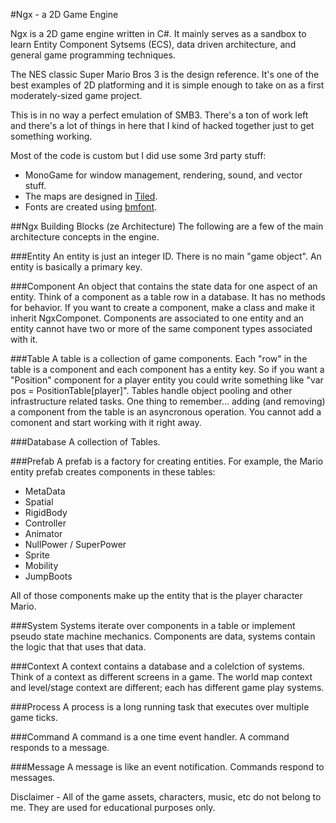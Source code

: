 #Ngx - a 2D Game Engine

Ngx is a 2D game engine written in C#. It mainly serves as a sandbox to learn Entity Component Sytsems (ECS), data driven architecture, and general game programming techniques. 

The NES classic Super Mario Bros 3 is the design reference. It's one of the best examples of 2D platforming and it is simple enough to take on as a first moderately-sized game project.

This is in no way a perfect emulation of SMB3. There's a ton of work left and there's a lot of things in here that I kind of hacked together just to get something working. 

Most of the code is custom but I did use some 3rd party stuff: 
- MonoGame for window management, rendering, sound, and vector stuff. 
- The maps are designed in [Tiled](http://www.angelcode.com/products/bmfont/). 
- Fonts are created using [bmfont](http://www.mapeditor.org/).

##Ngx Building Blocks (ze Architecture)
The following are a few of the main architecture concepts in the engine.

###Entity
An entity is just an integer ID. There is no main "game object". An entity is basically a primary key.

###Component
An object that contains the state data for one aspect of an entity. Think of a component as a table row in a database. It has no methods for behavior. If you want to create a component, make a class and make it inherit NgxComponet. Components are associated to one entity and an entity cannot have two or more of the same component types associated with it.

###Table
A table is a collection of game components. Each "row" in the table is a component and each component has a entity key. So if you want a "Position" component for a player entity you could write something like "var pos = PositionTable[player]". Tables handle object pooling and other infrastructure related tasks. One thing to remember... adding (and removing) a component from the table is an asyncronous operation. You cannot add a comonent and start working with it right away.

###Database
A collection of Tables.

###Prefab
A prefab is a factory for creating entities. For example, the Mario entity prefab creates components in these tables:
- MetaData
- Spatial
- RigidBody
- Controller
- Animator
- NullPower / SuperPower
- Sprite
- Mobility
- JumpBoots

All of those components make up the entity that is the player character Mario.

###System
Systems iterate over components in a table or implement pseudo state machine mechanics. Components are data, systems contain the logic that that uses that data.

###Context
A context contains a database and a colelction of systems. Think of a context as different screens in a game. The world map context and level/stage context are different; each has different game play systems.

###Process
A process is a long running task that executes over multiple game ticks. 

###Command
A command is a one time event handler. A command responds to a message.

###Message
A message is like an event notification. Commands respond to messages.



Disclaimer - All of the game assets, characters, music, etc do not belong to me. They are used for educational purposes only.